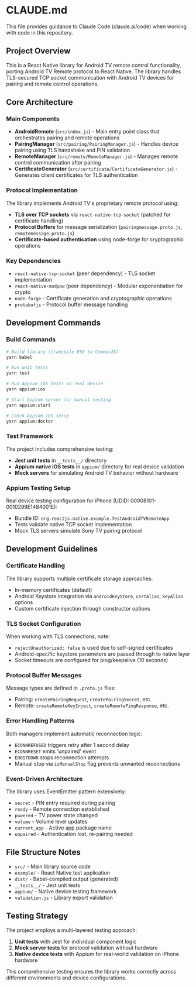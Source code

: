 # CLAUDE.md

This file provides guidance to Claude Code (claude.ai/code) when working with code in this repository.

## Project Overview

This is a React Native library for Android TV remote control functionality, porting Android TV Remote protocol to React Native. The library handles TLS-secured TCP socket communication with Android TV devices for pairing and remote control operations.

## Core Architecture

### Main Components

- **AndroidRemote** (`src/index.js`) - Main entry point class that orchestrates pairing and remote operations
- **PairingManager** (`src/pairing/PairingManager.js`) - Handles device pairing using TLS handshake and PIN validation
- **RemoteManager** (`src/remote/RemoteManager.js`) - Manages remote control communication after pairing
- **CertificateGenerator** (`src/certificate/CertificateGenerator.js`) - Generates client certificates for TLS authentication

### Protocol Implementation

The library implements Android TV's proprietary remote protocol using:
- **TLS over TCP sockets** via `react-native-tcp-socket` (patched for certificate handling)
- **Protocol Buffers** for message serialization (`pairingmessage.proto.js`, `remotemessage.proto.js`)
- **Certificate-based authentication** using node-forge for cryptographic operations

### Key Dependencies

- `react-native-tcp-socket` (peer dependency) - TLS socket implementation
- `react-native-modpow` (peer dependency) - Modular exponentiation for crypto
- `node-forge` - Certificate generation and cryptographic operations
- `protobufjs` - Protocol buffer message handling

## Development Commands

### Build Commands
```bash
# Build library (transpile ES6 to CommonJS)
yarn babel

# Run unit tests
yarn test

# Run Appium iOS tests on real device
yarn appium:ios

# Start Appium server for manual testing
yarn appium:start

# Check Appium iOS setup
yarn appium:doctor
```

### Test Framework

The project includes comprehensive testing:
- **Jest unit tests** in `__tests__/` directory
- **Appium native iOS tests** in `appium/` directory for real device validation
- **Mock servers** for simulating Android TV behavior without hardware

### Appium Testing Setup

Real device testing configuration for iPhone (UDID: 00008101-0010299E1484001E):
- Bundle ID: `org.reactjs.native.example.TestAndroidTVRemoteApp`
- Tests validate native TCP socket implementation
- Mock TLS servers simulate Sony TV pairing protocol

## Development Guidelines

### Certificate Handling

The library supports multiple certificate storage approaches:
- In-memory certificates (default)
- Android Keystore integration via `androidKeyStore`, `certAlias`, `keyAlias` options
- Custom certificate injection through constructor options

### TLS Socket Configuration

When working with TLS connections, note:
- `rejectUnauthorized: false` is used due to self-signed certificates
- Android-specific keystore parameters are passed through to native layer
- Socket timeouts are configured for ping/keepalive (10 seconds)

### Protocol Buffer Messages

Message types are defined in `.proto.js` files:
- Pairing: `createPairingRequest`, `createPairingSecret`, etc.
- Remote: `createRemoteKeyInject`, `createRemotePingResponse`, etc.

### Error Handling Patterns

Both managers implement automatic reconnection logic:
- `ECONNREFUSED` triggers retry after 1 second delay
- `ECONNRESET` emits 'unpaired' event
- `EHOSTDOWN` stops reconnection attempts
- Manual stop via `isManualStop` flag prevents unwanted reconnections

### Event-Driven Architecture

The library uses EventEmitter pattern extensively:
- `secret` - PIN entry required during pairing
- `ready` - Remote connection established
- `powered` - TV power state changed
- `volume` - Volume level updates
- `current_app` - Active app package name
- `unpaired` - Authentication lost, re-pairing needed

## File Structure Notes

- `src/` - Main library source code
- `example/` - React Native test application
- `dist/` - Babel-compiled output (generated)
- `__tests__/` - Jest unit tests
- `appium/` - Native device testing framework
- `validation.js` - Library export validation

## Testing Strategy

The project employs a multi-layered testing approach:
1. **Unit tests** with Jest for individual component logic
2. **Mock server tests** for protocol validation without hardware
3. **Native device tests** with Appium for real-world validation on iPhone hardware

This comprehensive testing ensures the library works correctly across different environments and device configurations.
